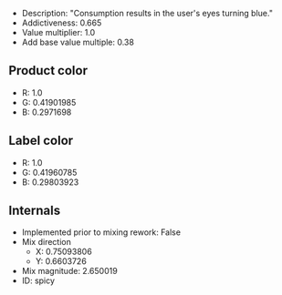 - Description: "Consumption results in the user's eyes turning blue."
- Addictiveness: 0.665
- Value multiplier: 1.0
- Add base value multiple: 0.38
## Product color
- R: 1.0
- G: 0.41901985
- B: 0.2971698
## Label color
- R: 1.0
- G: 0.41960785
- B: 0.29803923
## Internals
- Implemented prior to mixing rework: False
- Mix direction
    - X: 0.75093806
    - Y: 0.6603726
- Mix magnitude: 2.650019
- ID: spicy
